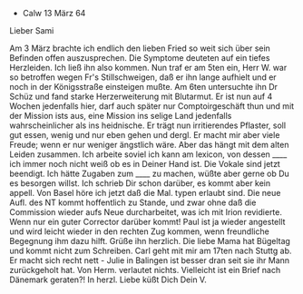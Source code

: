 + Calw 13 März 64

Lieber Sami

Am 3 März brachte ich endlich den lieben Fried so weit sich über sein Befinden offen auszusprechen. Die Symptome deuteten auf ein tiefes Herzleiden. Ich ließ ihn also kommen. Nun traf er am 5ten ein, Herr W. war so betroffen wegen Fr's Stillschweigen, daß er ihn lange aufhielt und er noch in der Königsstraße einsteigen mußte. Am 6ten untersuchte ihn Dr Schüz und fand starke Herzerweiterung mit Blutarmut. Er ist nun auf 4 Wochen jedenfalls hier, darf auch später nur Comptoirgeschäft thun und mit der Mission ists aus, eine Mission ins selige Land jedenfalls wahrscheinlicher als ins heidnische. Er trägt nun irritierendes Pflaster, soll gut essen, wenig und nur eben gehen und dergl. Er macht mir aber viele Freude; wenn er nur weniger ängstlich wäre. Aber das hängt mit dem alten Leiden zusammen. 
Ich arbeite soviel ich kann am lexicon, von dessen ____ ich immer noch nicht weiß ob es in Deiner Hand ist. Die Vokale sind jetzt beendigt. Ich hätte Zugaben zum ____ zu machen, wüßte aber gerne ob Du es besorgen willst. Ich schrieb Dir schon darüber, es kommt aber kein appell. Von Basel höre ich jetzt daß die Mal. typen erlaubt sind. Die neue Aufl. des NT kommt hoffentlich zu Stande, und zwar ohne daß die Commission wieder aufs Neue durcharbeitet, was ich mit Irion revidierte. Wenn nur ein guter Corrector darüber kommt! Paul ist ja wieder angestellt und wird leicht wieder in den rechten Zug kommen, wenn freundliche Begegnung ihm dazu hilft. Grüße ihn herzlich. Die liebe Mama hat Bügeltag und kommt nicht zum Schreiben. Carl geht mit mir am 17ten nach Stuttg ab. Er macht sich recht nett - Julie in Balingen ist besser dran seit sie ihr Mann zurückgeholt hat. Von Herm. verlautet nichts. Vielleicht ist ein Brief nach Dänemark geraten?! In herzl. Liebe küßt Dich
 Dein V.

